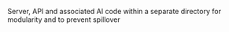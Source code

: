 Server, API and associated AI code within a separate directory for modularity and to prevent spillover
